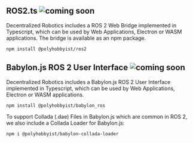 ## ROS2.ts ![coming soon](https://img.shields.io/badge/coming%20soon-8A2BE2)

Decentralized Robotics includes a ROS 2 Web Bridge implemented in Typescript, which can be used by Web Applications, Electron or WASM applications. The bridge is available as an npm package.

```bash
npm install @polyhobbyist/ros2
```

## Babylon.js ROS 2 User Interface ![coming soon](https://img.shields.io/badge/coming%20soon-8A2BE2)

Decentralized Robotics includes a Babylon.js ROS 2 User Interface implemented in Typescript, which can be used by Web Applications, Electron or WASM applications.

```bash
npm install @polyhobbyist/babylon_ros
```

To support Collada (.dae) Files in Babylon.js which are common in ROS 2, we also include a Collada Loader for Babylon.js:

```bash
npm i @polyhobbyist/babylon-collada-loader
```

